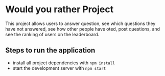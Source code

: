 # Would you rather Project

This project allows users to answer question, see which questions they have not answered, see how other people have oted, post questions, and see the ranking of users on the leaderboard.

## Steps to run the application

* install all project dependencies with `npm install`
* start the development server with `npm start`

